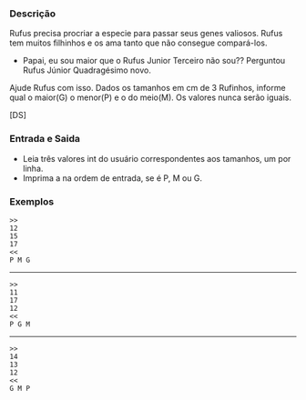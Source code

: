 ### Descrição

Rufus precisa procriar a especie para passar seus genes valiosos.
Rufus tem muitos filhinhos e os ama tanto que não consegue compará-los.
- Papai, eu sou maior que o Rufus Junior Terceiro não sou?? Perguntou Rufus Júnior Quadragésimo novo.

Ajude Rufus com isso. Dados os tamanhos em cm de 3 Rufinhos, informe qual o maior(G) o menor(P) e o do meio(M). Os valores nunca serão iguais.

[DS]

### Entrada e Saida

* Leia três valores int do usuário correspondentes aos tamanhos, um por linha.
* Imprima a na ordem de entrada, se é P, M ou G.

### Exemplos

    >>
    12
    15
    17
    <<
    P M G
---
    >>
    11
    17
    12
    <<
    P G M
---
    >>
    14
    13
    12
    <<
    G M P
